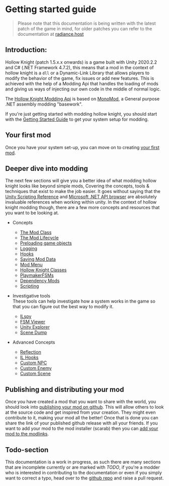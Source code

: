 # Getting started guide

> Please note that this documentation is being written with the latest patch of the game in mind, for older patches you can refer to the documentation at [radiance.host](https://radiance.host/apidocs/Getting-Started.html)

## Introduction:  
Hollow Knight (patch 1.5.x.x onwards) is a game built with Unity 2020.2.2 and C# (.NET Framework 4.7.2), this means that a mod in the context of hollow knight is a `dll` or a Dynamic-Link Library that allows players to modify the behavior of the game, fix issues or add new features. This is achieved with the help of a Modding Api that handles the loading of mods and giving us ways of injecting our own code in the middle of normal logic.

The [Hollow Knight Modding Api](https://github.com/hk-modding/api) is based on [MonoMod](https://github.com/MonoMod/MonoMod), a General purpose .NET assembly modding "basework".

If you're just getting started with modding hollow knight, you should start with the [Getting Started Guide](getting-started.md) to get your system setup for modding.  

## Your first mod

  Once you have your system set-up, you can move on to creating [your first mod](your-first-mod.md).  
  
## Deeper dive into modding

The next few sections will give you a better idea of what modding hollow knight looks like beyond simple mods, Covering the concepts, tools & techniques that exist to make the job easier. It goes without saying that the [Unity Scripting Reference](https://docs.unity3d.com/2020.2/Documentation/ScriptReference/) and [Microsoft .NET API browser](https://docs.microsoft.com/en-us/dotnet/api/?view=netframework-4.7.2) are absolutely invaluable references when working within unity. In the context of hollow knight modding though, there are a few more concepts and resources that you want to be looking at. 

 - Concepts
	 - [The Mod Class](mod-baseclass.md)
	 - [The Mod Lifecycle](mod-lifecycle.md) 
	 - [Preloading game objects](preloads.md)
	 - [Logging](logging.md)
	 - [Hooks](hooks.md)
	 - [Saving Mod Data](saving-mod-data.md)
	 - [Mod Menu](modmenu.md)
	 - [Hollow Knight Classes](hkclasses.md)
	 - [PlaymakerFSMs](understanding-fsms.md)
	 - [Dependency Mods](dependencymods.md)
	 - [Scripting](#todo-section)

 - Investigative tools
	   <br>These tools can help investigate how a system works in the game so that you can figure out the best way to modify it.
	 - [ILspy](Tools/decompilers.md)
	 - [FSM Viewer](Tools/fsmviewer.md)
	 - [Unity Explorer](https://github.com/sinai-dev/UnityExplorer/blob/master/README.md#features)
	 - [Scene Dump](Tools/scenedump.md)

 - Advanced Concepts
	 - [Reflection](reflection.md)
	 - [IL Hooks](Hooks/ilhooks.md)
	 - [Custom NPC](#todo-section)
	 - [Custom Enemy](#todo-section)
	 - [Custom Scene](#todo-section)

## Publishing and distributing your mod

Once you have created a mod that you want to share with the world, you should look into [publishing your mod on github](#todo-section). This will allow others to look at the source code and get inspired from your creation. They might even contribute to it, making your mod all the better! Once that is done you can share the link of your published github release with all your friends. If you want to add your mod to the mod installer (scarab) then you can [add your mod to the modlinks](#todo-section).  

## Todo-section

This documentation is a work in progress, as such there are many sections that are incomplete currently or are marked with *TODO*, if you're a modder who is interested in contributing to the documentation or even if you simply want to correct a typo, head over to the [github repo](https://github.com/PrashantMohta/ModdingDocs) and raise a pull request.
